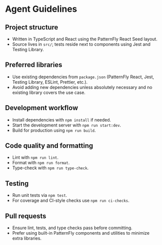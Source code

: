 # Agent Guidelines

## Project structure
- Written in TypeScript and React using the PatternFly React Seed layout.
- Source lives in `src/`; tests reside next to components using Jest and Testing Library.

## Preferred libraries
- Use existing dependencies from `package.json` (PatternFly React, Jest, Testing Library, ESLint, Prettier, etc.).
- Avoid adding new dependencies unless absolutely necessary and no existing library covers the use case.

## Development workflow
- Install dependencies with `npm install` if needed.
- Start the development server with `npm run start:dev`.
- Build for production using `npm run build`.

## Code quality and formatting
- Lint with `npm run lint`.
- Format with `npm run format`.
- Type-check with `npm run type-check`.

## Testing
- Run unit tests via `npm test`.
- For coverage and CI-style checks use `npm run ci-checks`.

## Pull requests
- Ensure lint, tests, and type checks pass before committing.
- Prefer using built-in PatternFly components and utilities to minimize extra libraries.

